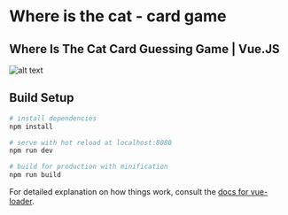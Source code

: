 # Where is the cat - card game


## Where Is The Cat Card Guessing Game | Vue.JS

![alt text](https://github.com/kemaloncell/vue-animation-app-/blob/main/src/assets/screenshots/forReadme.gif)




## Build Setup

``` bash
# install dependencies
npm install

# serve with hot reload at localhost:8080
npm run dev

# build for production with minification
npm run build
```

For detailed explanation on how things work, consult the [docs for vue-loader](http://vuejs.github.io/vue-loader).
